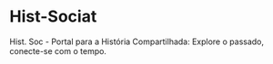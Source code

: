 # Hist-Sociat
Hist. Soc - Portal para a História Compartilhada:  Explore o passado, conecte-se com o tempo. 
